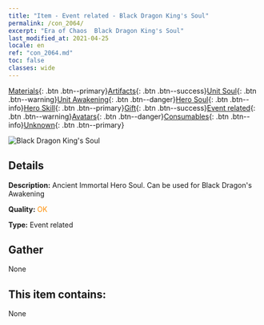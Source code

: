 ```yaml
---
title: "Item - Event related - Black Dragon King's Soul"
permalink: /con_2064/
excerpt: "Era of Chaos  Black Dragon King's Soul"
last_modified_at: 2021-04-25
locale: en
ref: "con_2064.md"
toc: false
classes: wide
---
```

 [Materials](/Items/){: .btn .btn--primary}[Artifacts](/Items/Artifacts/){: .btn .btn--success}[Unit Soul](/Items/UnitSoul/){: .btn .btn--warning}[Unit Awakening](/Items/UnitAwakening/){: .btn .btn--danger}[Hero Soul](/Items/HeroSoul/){: .btn .btn--info}[Hero Skill](/Items/HeroSkill/){: .btn .btn--primary}[Gift](/Items/Gift/){: .btn .btn--success}[Event related](/Items/Events/){: .btn .btn--warning}[Avatars](/Items/Avatars/){: .btn .btn--danger}[Consumables](/Items/Consumables/){: .btn .btn--info}[Unknown](/Items/Unknown/){: .btn .btn--primary}

 ![Black Dragon King's Soul](/images/t/juexing_707.png)

## Details
 **Description:** Ancient Immortal Hero Soul. Can be used for Black Dragon's Awakening

 **Quality:** <span style="color: #FF8C00">OK</span>

 **Type:** Event related

## Gather

  None

## This item contains:

  None

